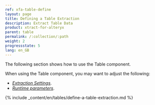 ```yaml
---
ref: xfa-table-define
layout: page
title: Defining a Table Extraction
description: Extract Table Data
product: xtract-for-alteryx
parent: table
permalink: /:collection/:path
weight: 2
progressstate: 5
lang: en_GB
---
```

The following section shows how to use the Table component.

When using the Table component, you may want to adjust the following:
- [*Extraction Settings*](./extraction-settings). 
- [*Runtime parameters*](./edit-runtime-parameters).

{% include _content/en/tables/define-a-table-extraction.md  %}

